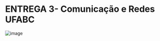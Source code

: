 # ENTREGA 3- Comunicação e Redes UFABC
![image](https://github.com/user-attachments/assets/537e9b07-de61-4759-8e30-7345e8dca0df)
